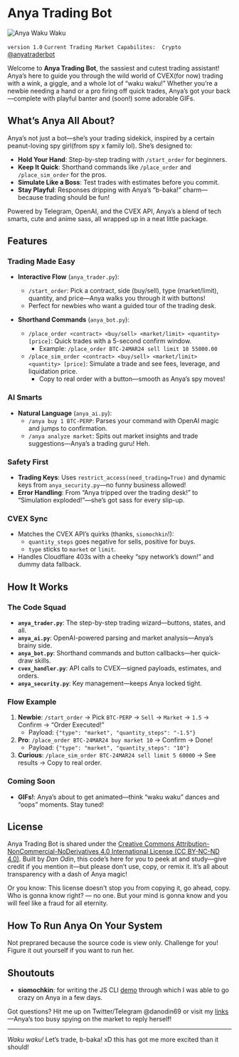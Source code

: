 # Anya Trading Bot

![Anya Waku Waku](https://media.giphy.com/media/v1.Y2lkPTc5MGI3NjExa2V5YjA1d2czam9xajI2b25kOGRwbHNpeDN1amJicHZ5OHM3M3NycSZlcD12MV9naWZzX3NlYXJjaCZjdD1n/FWAcpJsFT9mvrv0e7a/giphy.gif)


`version 1.0` 
`Current Trading Market Capabilites:  Crypto `
[@anyatraderbot](https://t.me/anyatraderbot)

Welcome to **Anya Trading Bot**, the sassiest and cutest trading assistant!  Anya’s here to guide you through the wild world of CVEX(for now) trading with a wink, a giggle, and a whole lot of “waku waku!” Whether you’re a newbie needing a hand or a pro firing off quick trades, Anya’s got your back—complete with playful banter and (soon!) some adorable GIFs.

## What’s Anya All About?

Anya’s not just a bot—she’s your trading sidekick, inspired by a certain peanut-loving spy girl(from spy x family lol). She’s designed to:
- **Hold Your Hand**: Step-by-step trading with `/start_order` for beginners.
- **Keep It Quick**: Shorthand commands like `/place_order` and `/place_sim_order` for the pros.
- **Simulate Like a Boss**: Test trades with estimates before you commit.
- **Stay Playful**: Responses dripping with Anya’s “b-baka!” charm—because trading should be fun!

Powered by Telegram, OpenAI, and the CVEX API, Anya’s a blend of tech smarts, cute and anime sass, all wrapped up in a neat little package.

## Features

### Trading Made Easy
- **Interactive Flow** (`anya_trader.py`):
  - `/start_order`: Pick a contract, side (buy/sell), type (market/limit), quantity, and price—Anya walks you through it with buttons!
  - Perfect for newbies who want a guided tour of the trading desk.

- **Shorthand Commands** (`anya_bot.py`):
  - `/place_order <contract> <buy/sell> <market/limit> <quantity> [price]`: Quick trades with a 5-second confirm window.
    - Example: `/place_order BTC-24MAR24 sell limit 10 55000.00`
  - `/place_sim_order <contract> <buy/sell> <market/limit> <quantity> [price]`: Simulate a trade and see fees, leverage, and liquidation price.
    - Copy to real order with a button—smooth as Anya’s spy moves!

### AI Smarts
- **Natural Language** (`anya_ai.py`):
  - `/anya buy 1 BTC-PERP`: Parses your command with OpenAI magic and jumps to confirmation.
  - `/anya analyze market`: Spits out market insights and trade suggestions—Anya’s a trading guru! Heh.

### Safety First
- **Trading Keys**: Uses `restrict_access(need_trading=True)` and dynamic keys from `anya_security.py`—no funny business allowed!
- **Error Handling**: From “Anya tripped over the trading desk!” to “Simulation exploded!”—she’s got sass for every slip-up.

### CVEX Sync
- Matches the CVEX API’s quirks (thanks, `siomochkin`!):
  - `quantity_steps` goes negative for sells, positive for buys.
  - `type` sticks to `market` or `limit`.
- Handles Cloudflare 403s with a cheeky “spy network’s down!” and dummy data fallback.

## How It Works

### The Code Squad
- **`anya_trader.py`**: The step-by-step trading wizard—buttons, states, and all.
- **`anya_ai.py`**: OpenAI-powered parsing and market analysis—Anya’s brainy side.
- **`anya_bot.py`**: Shorthand commands and button callbacks—her quick-draw skills.
- **`cvex_handler.py`**: API calls to CVEX—signed payloads, estimates, and orders.
- **`anya_security.py`**: Key management—keeps Anya locked tight.

### Flow Example
1. **Newbie**: `/start_order` → Pick `BTC-PERP` → `Sell` → `Market` → `1.5` → Confirm → “Order Executed!”
   - Payload: `{"type": "market", "quantity_steps": "-1.5"}`
2. **Pro**: `/place_order BTC-24MAR24 buy market 10` → Confirm → Done!
   - Payload: `{"type": "market", "quantity_steps": "10"}`
3. **Curious**: `/place_sim_order BTC-24MAR24 sell limit 5 60000` → See results → Copy to real order.

### Coming Soon
- **GIFs!**: Anya’s about to get animated—think “waku waku” dances and “oops” moments. Stay tuned!

## License

Anya Trading Bot is shared under the [Creative Commons Attribution-NonCommercial-NoDerivatives 4.0 International License (CC BY-NC-ND 4.0)](https://creativecommons.org/licenses/by-nc-nd/4.0/). Built by *Dan Odin*, this code’s here for you to peek at and study—give credit if you mention it—but please don’t use, copy, or remix it. It’s all about transparency with a dash of Anya magic!

Or you know: This license doesn't stop you from copying it, go ahead, copy. Who is gonna know right? — no one. But your mind is gonna know and you will feel like a fraud for all eternity.  

## How To Run Anya On Your System

Not preprared because the source code is view only.
Challenge for you! Figure it out yourself if you want to run her.

## Shoutouts

- **siomochkin**: for writing the JS CLI [demo](https://github.com/siomochkin/cvex-trading-cli/) through which I was able to go crazy on Anya in a few days. 

Got questions? Hit me up on Twitter/Telegram @danodin69 or visit my [links](https://bit.ly/m/danodin)—Anya’s too busy spying on the market to reply herself!

---

*Waku waku!* Let’s trade, b-baka! xD this has got me more excited than it should! 
